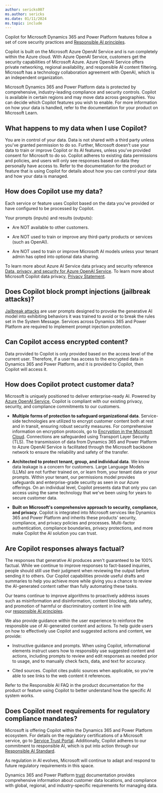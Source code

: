 ```yaml
---
author: sericks007
ms.author: sericks
ms.date: 01/11/2024
ms.topic: include
---
```


<!--Any changes to this article must be reviewed by RAI Champ Leads and CELA-->


Copilot for Microsoft Dynamics 365 and Power Platform features follow a set of core security practices and [Responsible AI principles](https://www.microsoft.com/ai/principles-and-approach).

Copilot is built on the Microsoft Azure OpenAI Service and is run completely within the Azure cloud. With Azure OpenAI Service, customers get the security capabilities of Microsoft Azure. Azure OpenAI Service offers private networking, regional availability, and responsible AI content filtering. Microsoft has a technology collaboration agreement with OpenAI, which is an independent organization.

Microsoft Dynamics 365 and Power Platform data is protected by comprehensive, industry-leading compliance and security controls. Copilot is available in certain regions and may move data across geographies. You can decide which Copilot features you wish to enable. For more information on how your data is handled, refer to the documentation for your product on Microsoft Learn.

## What happens to my data when I use Copilot? 

You are in control of your data. Data is not shared with a third party unless you've granted permission to do so. Further, Microsoft doesn't use your data to train or improve Copilot or its AI features, unless you've provided consent for Microsoft to do so. Copilot adheres to existing data permissions and policies, and users will only see responses based on data they personally have access to. Refer to the documentation for the product or feature that is using Copilot for details about how you can control your data and how your data is managed.

## How does Copilot use my data? 

Each service or feature uses Copilot based on the data you've provided or have configured to be processed by Copilot.

Your prompts (inputs) and results (outputs):

-   Are NOT available to other customers.

-   Are NOT used to train or improve any third-party products or services (such as OpenAI).

-   Are NOT used to train or improve Microsoft AI models unless your tenant admin has opted into optional data sharing.

To learn more about Azure AI Service data privacy and security reference [Data, privacy, and security for Azure OpenAI Service](/legal/cognitive-services/openai/data-privacy?context=%2Fazure%2Fai-services%2Fopenai%2Fcontext%2Fcontext). To learn more about Microsoft Copilot data privacy, [Privacy Statement](https://go.microsoft.com/fwlink/?LinkId=521839).

## Does Copilot block prompt injections (jailbreak attacks)? 

[Jailbreak attacks](/azure/ai-services/openai/whats-new#responsible-ai) are user prompts designed to provoke the generative AI model into exhibiting behaviors it was trained to avoid or to break the rules set in the System Message. Services across Dynamics 365 and Power Platform are required to implement prompt injection protection.

## Can Copilot access encrypted content?

Data provided to Copilot is only provided based on the access level of the current user. Therefore, if a user has access to the encrypted data in Dynamics 365 and Power Platform, and it is provided to Copilot, then Copilot will access it.

## How does Copilot protect customer data? 

Microsoft is uniquely positioned to deliver enterprise-ready AI. Powered by [Azure OpenAI Service](/azure/cognitive-services/openai/overview), Copilot is compliant with our existing privacy, security, and compliance commitments to our customers.

- **Multiple forms of protection to safeguard organizational data**. Service-side technologies are utilized to encrypt customer content both at rest and in transit, ensuring robust security measures. For comprehensive information on encryption protocols, go to [Encryption in the Microsoft Cloud](/purview/office-365-encryption-in-the-microsoft-cloud-overview). Connections are safeguarded using Transport Layer Security (TLS). The transmission of data from Dynamics 365 and Power Platform to Azure OpenAI Service is facilitated through the Microsoft backbone network to ensure the reliability and safety of the transfer.

- **Architected to protect tenant, group, and individual data**. We know data leakage is a concern for customers. Large Language Models (LLMs) are not further trained on, or learn from, your tenant data or your prompts. Within your tenant, our permissions model provides safeguards and enterprise-grade security as seen in our Azure offerings. On an individual level, Copilot presents data that only you can access using the same technology that we've been using for years to secure customer data.

- **Built on Microsoft's comprehensive approach to security, compliance, and privacy**. Copilot is integrated into Microsoft services like Dynamics 365 and Power Platform and inherits these products' security, compliance, and privacy policies and processes. Multi-factor authentication, compliance boundaries, privacy protections, and more make Copilot the AI solution you can trust.

## Are Copilot responses always factual?

The responses that generative AI produces aren't guaranteed to be 100% factual. While we continue to improve responses to fact-based inquiries, people should still use their judgment when reviewing the output before sending it to others. Our Copilot capabilities provide useful drafts and summaries to help you achieve more while giving you a chance to review the AI-generated content rather than fully automating these tasks.

Our teams continue to improve algorithms to proactively address issues such as misinformation and disinformation, content blocking, data safety, and promotion of harmful or discriminatory content in line with our [responsible AI principles](https://www.microsoft.com/ai/our-approach?activetab=pivot1:primaryr5).

We also provide guidance within the user experience to reinforce the responsible use of AI-generated content and actions. To help guide users on how to effectively use Copilot and suggested actions and content, we provide:

-   Instructive guidance and prompts. When using Copilot, informational elements instruct users how to responsibly use suggested content and actions, including prompts to review and edit responses as needed prior to usage, and to manually check facts, data, and text for accuracy.

-   Cited sources. Copilot cites public sources when applicable, so you're able to see links to the web content it references.

Refer to the Responsible AI FAQ in the product documentation for the product or feature using Copilot to better understand how the specific AI system works.

## Does Copilot meet requirements for regulatory compliance mandates? 

Microsoft is offering Copilot within the Dynamics 365 and Power Platform ecosystem. For details on the regulatory certifications of a Microsoft service, go to [Service Trust Portal](https://servicetrust.microsoft.com/). Additionally, Copilot adheres to our commitment to responsible AI, which is put into action through our [Responsible AI Standard](https://www.microsoft.com/ai/responsible-ai).

As regulation in AI evolves, Microsoft will continue to adapt and respond to future regulatory requirements in this space.

Dynamics 365 and Power Platform [trust](/dynamics365/get-started/availability) documentation provides comprehensive information about customer data locations, and compliance with global, regional, and industry-specific requirements for managing data.

